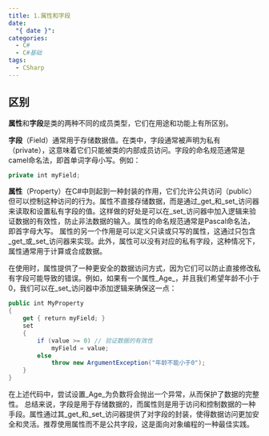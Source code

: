 ```yaml
---
title: 1.属性和字段
date:
  "{ date }": 
categories:
  - C#
  - C#基础
tags:
  - CSharp
---
```


## 区别

**属性**和**字段**是类的两种不同的成员类型，它们在用途和功能上有所区别。

**字段**（Field）通常用于存储数据值。在类中，字段通常被声明为私有（private），这意味着它们只能被类的内部成员访问。字段的命名规范通常是camel命名法，即首单词字母小写。例如：
```C#
private int myField;
```

**属性**（Property）在C#中则起到一种封装的作用，它们允许公共访问（public）但可以控制这种访问的行为。属性不直接存储数据，而是通过_get_和_set_访问器来读取和设置私有字段的值。这样做的好处是可以在_set_访问器中加入逻辑来验证数据的有效性，防止非法数据的输入。属性的命名规范通常是Pascal命名法，即首字母大写。
属性的另一个作用是可以定义只读或只写的属性，这通过只包含_get_或_set_访问器来实现。此外，属性可以没有对应的私有字段，这种情况下，属性通常用于计算或合成数据。

在使用时，属性提供了一种更安全的数据访问方式，因为它们可以防止直接修改私有字段可能导致的错误。例如，如果有一个属性_Age_，并且我们希望年龄不小于0，我们可以在_set_访问器中添加逻辑来确保这一点：
```C#
public int MyProperty
{
	get { return myField; }
	set
	{
		if (value >= 0) // 验证数据的有效性
			myField = value;
		else
			throw new ArgumentException("年龄不能小于0");
	}
}
```
在上述代码中，尝试设置_Age_为负数将会抛出一个异常，从而保护了数据的完整性。
总结来说，字段是用于存储数据的，而属性则是用于访问和控制数据的一种手段。属性通过其_get_和_set_访问器提供了对字段的封装，使得数据访问更加安全和灵活。推荐使用属性而不是公共字段，这是面向对象编程的一种最佳实践。